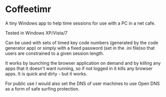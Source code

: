 Coffeetimr
==========

A tiny Windows app to help time sessions for use with a PC in a net cafe.   

Tested in Windows XP/Vista/7

Can be used with sets of timed key code numbers (generated by the code generator app) or simply with a fixed password (set in the .ini file)so that users are constrained to a given session length.

It works by launching the browser application on demand and by killing any apps that it doesn't want running, so if not logged in it kills any browser apps.  It is quick and dirty - but it works.

For public use I would also set the DNS of user machines to use Open DNS as a form of safe surfing protection.
